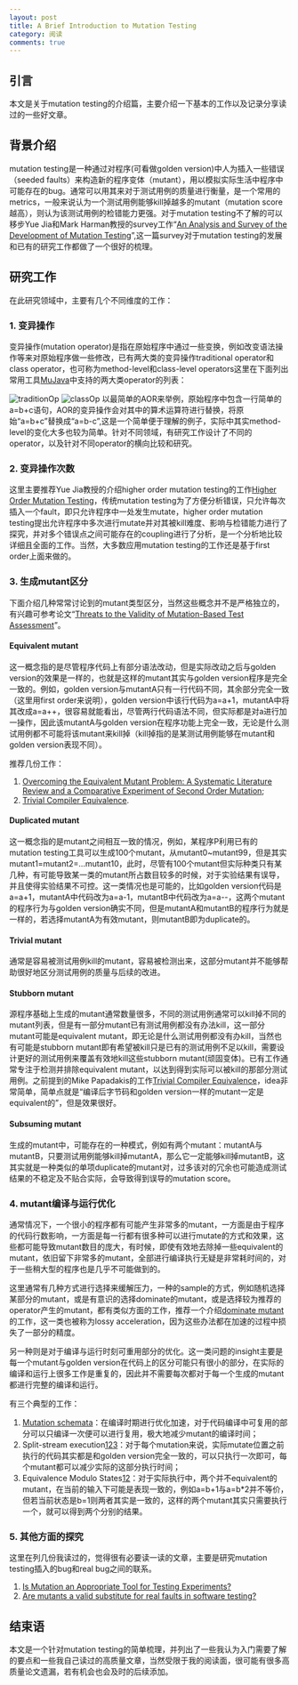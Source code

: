 ```yaml
---
layout: post
title: A Brief Introduction to Mutation Testing
category: 阅读
comments: true
---
```



## 引言

本文是关于mutation testing的介绍篇，主要介绍一下基本的工作以及记录分享读过的一些好文章。

## 背景介绍

mutation testing是一种通过对程序(可看做golden version)中人为插入一些错误（seeded faults）来构造新的程序变体（mutant），用以模拟实际生活中程序中可能存在的bug。通常可以用其来对于测试用例的质量进行衡量，是一个常用的metrics，一般来说认为一个测试用例能够kill掉越多的mutant（mutation score越高），则认为该测试用例的检错能力更强。对于mutation testing不了解的可以移步Yue Jia和Mark Harman教授的survey工作“[An Analysis and Survey of the Development of Mutation Testing](http://ieeexplore.ieee.org/document/5487526/)”,这一篇survey对于mutation testing的发展和已有的研究工作都做了一个很好的梳理。

## 研究工作
在此研究领域中，主要有几个不同维度的工作：

### 1. 变异操作
变异操作(mutation operator)是指在原始程序中通过一些变换，例如改变语法操作等来对原始程序做一些修改，已有两大类的变异操作traditional operator和class operator，也可称为method-level和class-level operators这里在下面列出常用工具[MuJava](http://delivery.acm.org/10.1145/1140000/1134425/p827-ma.pdf?ip=114.212.81.253&id=1134425&acc=ACTIVE%20SERVICE&key=BF85BBA5741FDC6E%2E180A41DAF8736F97%2E4D4702B0C3E38B35%2E4D4702B0C3E38B35&CFID=956104855&CFTOKEN=90259377&__acm__=1499163920_8a2c80a29e178a0f4fe3841c2fd7e648)中支持的两大类operator的列表：

![traditionOp](http://oskh0ynw2.bkt.clouddn.com/traditionOp.png "method-level operators supported in MuJava")
![classOp](http://oskh0ynw2.bkt.clouddn.com/classOp.png "class-level operators supported in MuJava")
以最简单的AOR来举例，原始程序中包含一行简单的a=b+c语句，AOR的变异操作会对其中的算术运算符进行替换，将原始“a=b+c”替换成“a=b-c”,这是一个简单便于理解的例子，实际中其实method-level的变化大多也较为简单。针对不同领域，有研究工作设计了不同的operator，以及针对不同operator的横向比较和研究。

### 2. 变异操作次数
这里主要推荐Yue Jia教授的介绍higher order mutation testing的工作[Higher Order Mutation Testing](http://xueshu.baidu.com/s?wd=paperuri%3A%28256e59987845f8910d43dbee99522737%29&filter=sc_long_sign&tn=SE_xueshusource_2kduw22v&sc_vurl=http%3A%2F%2Fwww.sciencedirect.com%2Fscience%2Farticle%2Fpii%2FS0950584909000688&ie=utf-8&sc_us=15796804892534341782)，传统mutation testing为了方便分析错误，只允许每次插入一个fault，即只允许程序中一处发生mutate，higher order mutation testing提出允许程序中多次进行mutate并对其被kill难度、影响与检错能力进行了探究，并对多个错误点之间可能存在的coupling进行了分析，是一个分析地比较详细且全面的工作。当然，大多数应用mutation testing的工作还是基于first order上面来做的。

### 3. 生成mutant区分
下面介绍几种常常讨论到的mutant类型区分，当然这些概念并不是严格独立的，有兴趣可参考论文“[Threats to the Validity of Mutation-Based Test Assessment](http://discovery.ucl.ac.uk/1508136/1/ISSTA16.pdf)”。
#### Equivalent mutant
这一概念指的是尽管程序代码上有部分语法改动，但是实际改动之后与golden version的效果是一样的，也就是这样的mutant其实与golden version程序是完全一致的。例如，golden version与mutantA只有一行代码不同，其余部分完全一致（这里用first order来说明），golden version中该行代码为a=a+1，mutantA中将其改成a=a++，很容易就能看出，尽管两行代码语法不同，但实际都是对a进行加一操作，因此该mutantA与golden version在程序功能上完全一致，无论是什么测试用例都不可能将该mutant来kill掉（kill掉指的是某测试用例能够在mutant和golden version表现不同）。

推荐几份工作：

1. [Overcoming the Equivalent Mutant Problem: A Systematic Literature Review and a Comparative Experiment of Second Order Mutation](http://xueshu.baidu.com/s?wd=paperuri%3A%283e6cce8158c7abe27c9e8553b9ec64ee%29&filter=sc_long_sign&tn=SE_xueshusource_2kduw22v&sc_vurl=http%3A%2F%2Fieeexplore.ieee.org%2Fdocument%2F6613487%2F&ie=utf-8&sc_us=17936251164219202183);
2. [Trivial Compiler Equivalence](http://delivery.acm.org/10.1145/2820000/2818867/p936-papadakis.pdf?ip=114.212.81.253&id=2818867&acc=ACTIVE%20SERVICE&key=BF85BBA5741FDC6E%2E180A41DAF8736F97%2E4D4702B0C3E38B35%2E4D4702B0C3E38B35&CFID=956104855&CFTOKEN=90259377&__acm__=1499165914_ab10f5f1acdfb62eab3d314dc68f76e8).

#### Duplicated mutant
这一概念指的是mutant之间相互一致的情况，例如，某程序P利用已有的mutation testing工具可以生成100个mutant，从mutant0~mutant99，但是其实mutant1=mutant2=...mutant10，此时，尽管有100个mutant但实际种类只有某几种，有可能导致某一类的mutant所占数目较多的时候，对于实验结果有误导，并且使得实验结果不可控。这一类情况也是可能的，比如golden version代码是a=a+1，mutantA中代码改为a=a-1，mutantB中代码改为a=a--，这两个mutant的程序行为与golden version确实不同，但是mutantA和mutantB的程序行为就是一样的，若选择mutantA为有效mutant，则mutantB即为duplicate的。

#### Trivial mutant
通常是容易被测试用例kill的mutant，容易被检测出来，这部分mutant并不能够帮助很好地区分测试用例的质量与后续的改进。

#### Stubborn mutant
源程序基础上生成的mutant通常数量很多，不同的测试用例通常可以kill掉不同的mutant列表，但是有一部分mutant已有测试用例都没有办法kill，这一部分mutant可能是equivalent mutant，即无论是什么测试用例都没有办kill，当然也有可能是stubborn mutant即有希望被kill只是已有的测试用例不足以kill，需要设计更好的测试用例来覆盖有效地kill这些stubborn mutant(顽固变体)。已有工作通常专注于检测并排除equivalent mutant，以达到得到实际可以被kill的那部分测试用例。之前提到的Mike Papadakis的工作[Trivial Compiler Equivalence](http://delivery.acm.org/10.1145/2820000/2818867/p936-papadakis.pdf?ip=114.212.81.253&id=2818867&acc=ACTIVE%20SERVICE&key=BF85BBA5741FDC6E%2E180A41DAF8736F97%2E4D4702B0C3E38B35%2E4D4702B0C3E38B35&CFID=956104855&CFTOKEN=90259377&__acm__=1499165914_ab10f5f1acdfb62eab3d314dc68f76e8)，idea非常简单，简单点就是“编译后字节码和golden version一样的mutant一定是equivalent的”，但是效果很好。

#### Subsuming mutant
生成的mutant中，可能存在的一种模式，例如有两个mutant：mutantA与mutantB，只要测试用例能够kill掉mutantA，那么它一定能够kill掉mutantB，这其实就是一种类似的单项duplicate的mutant对，过多该对的冗余也可能造成测试结果的不稳定及不贴合实际，会导致得到误导的mutation score。

### 4. mutant编译与运行优化
通常情况下，一个很小的程序都有可能产生非常多的mutant，一方面是由于程序的代码行数影响，一方面是每一行都有很多种可以进行mutate的方式和效果，这些都可能导致mutant数目的庞大，有时候，即使有效地去除掉一些equivalent的mutant，依旧留下非常多的mutant，全部进行编译执行无疑是非常耗时间的，对于一些稍大型的程序也是几乎不可能做到的。

这里通常有几种方式进行选择来缓解压力，一种的sample的方式，例如随机选择某部分的mutant，或是有意识的选择dominate的mutant，或是选择较为推荐的operator产生的mutant，都有类似方面的工作，推荐一个介绍[dominate mutant](http://xueshu.baidu.com/s?wd=paperuri%3A%28cabf55adc3206503eb2ba1d53cecb552%29&filter=sc_long_sign&tn=SE_xueshusource_2kduw22v&sc_vurl=http%3A%2F%2Fdl.acm.org%2Fcitation.cfm%3Fid%3D2950322&ie=utf-8&sc_us=7845304006429058160)的工作，这一类也被称为lossy acceleration，因为这些办法都在加速的过程中损失了一部分的精度。

另一种则是对于编译与运行时刻可重用部分的优化。这一类问题的insight主要是每一个mutant与golden version在代码上的区分可能只有很小的部分，在实际的编译和运行上很多工作是重复的，因此并不需要每次都对于每一个生成的mutant都进行完整的编译和运行。

有三个典型的工作：

1. [Mutation schemata](http://xueshu.baidu.com/s?wd=paperuri%3A%282809f8063dde3aad31d92a09a21e7b76%29&filter=sc_long_sign&tn=SE_xueshusource_2kduw22v&sc_vurl=http%3A%2F%2Fdx.doi.org%2F10.1145%2F154183.154265&ie=utf-8&sc_us=12278191206072157693)：在编译时期进行优化加速，对于代码编译中可复用的部分可以只编译一次便可以进行复用，极大地减少mutant的编译时间；
2. Split-stream execution[1](https://www.computer.org/csdl/proceedings/icst/2016/1827/00/1827a320-abs.html)[2](http://xueshu.baidu.com/s?wd=paperuri%3A%289e82a4714ebac38be5968f0671d228b2%29&filter=sc_long_sign&tn=SE_xueshusource_2kduw22v&sc_vurl=http%3A%2F%2Fieeexplore.ieee.org%2Fdocument%2F7883390%2F&ie=utf-8&sc_us=16933628091378364782)[3](http://xueshu.baidu.com/s?wd=paperuri%3A%283cc51623c21499729b7a460298899a6f%29&filter=sc_long_sign&tn=SE_xueshusource_2kduw22v&sc_vurl=http%3A%2F%2Fonlinelibrary.wiley.com%2Fdoi%2F10.1002%2Fspe.4380210704%2Fpdf&ie=utf-8&sc_us=17805333039950884866)：对于每个mutation来说，实际mutate位置之前执行的代码其实都是和golden version完全一致的，可以只执行一次即可，每个mutant都可以减少实际的这部分执行时间；
3. Equivalence Modulo States[1](http://homes.cs.washington.edu/~mernst/pubs/state-infection-issta2014.pdf)[2](http://xueshu.baidu.com/s?wd=paperuri%3A%2858fc680748b07dfa0259884a40309fe8%29&filter=sc_long_sign&tn=SE_xueshusource_2kduw22v&sc_vurl=http%3A%2F%2Farxiv.org%2Fabs%2F1702.06689&ie=utf-8&sc_us=982844565878477910)：对于实际执行中，两个并不equivalent的mutant，在当前的输入下可能是表现一致的，例如a=b+1与a=b*2并不等价，但若当前状态是b=1则两者其实是一致的，这样的两个mutant其实只需要执行一个，就可以得到两个分别的结果。

### 5. 其他方面的探究
这里在列几份我读过的，觉得很有必要读一读的文章，主要是研究mutation testing插入的bug和real bug之间的联系。

1. [Is Mutation an Appropriate Tool for Testing Experiments?](http://xueshu.baidu.com/s?wd=paperuri%3A%2801758bb3969f24e63085fd29e82a9932%29&filter=sc_long_sign&tn=SE_xueshusource_2kduw22v&sc_vurl=http%3A%2F%2Fdl.acm.org%2Fcitation.cfm%3Fdoid%3D1062455.1062530&ie=utf-8&sc_us=8900140854107636296)
2. [Are mutants a valid substitute for real faults in software testing?](http://xueshu.baidu.com/s?wd=paperuri%3A%2891bd9ecd06648d03f776a6580df09dd8%29&filter=sc_long_sign&tn=SE_xueshusource_2kduw22v&sc_vurl=http%3A%2F%2Fdl.acm.org%2Fcitation.cfm%3Fid%3D2635929&ie=utf-8&sc_us=13584674297190939879)

## 结束语
本文是一个针对mutation testing的简单梳理，并列出了一些我认为入门需要了解的要点和一些我自己读过的高质量文章，当然受限于我的阅读面，很可能有很多高质量论文遗漏，若有机会也会及时的后续添加。